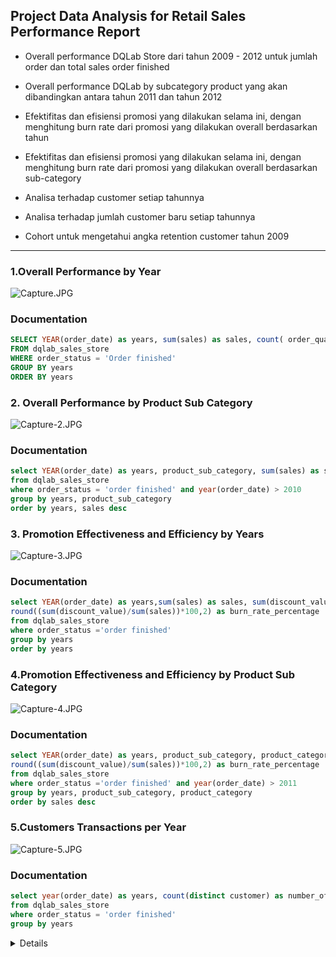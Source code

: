 
## Project Data Analysis for Retail Sales Performance Report

- Overall performance DQLab Store dari tahun 2009 - 2012 untuk jumlah order dan total sales order finished

- Overall performance DQLab by subcategory product yang akan dibandingkan antara tahun 2011 dan tahun 2012

 

- Efektifitas dan efisiensi promosi yang dilakukan selama ini, dengan menghitung burn rate dari promosi yang dilakukan overall berdasarkan tahun

- Efektifitas dan efisiensi promosi yang dilakukan selama ini, dengan menghitung burn rate dari promosi yang dilakukan overall berdasarkan sub-category


- Analisa terhadap customer setiap tahunnya

- Analisa terhadap jumlah customer baru setiap tahunnya

- Cohort untuk mengetahui angka retention customer tahun 2009

---

### 1.Overall Performance by Year

![Capture.JPG](https://github.com/azwarerizal/own-project/blob/master/SQL/Project%20Data%20Analysis%20for%20Retail%20Sales%20Performance%20Report/img/Capture.JPG?raw=true)



### Documentation


```sql
SELECT YEAR(order_date) as years, sum(sales) as sales, count( order_quantity) as number_of_order
FROM dqlab_sales_store
WHERE order_status = 'Order finished'
GROUP BY years
ORDER BY years 
```

### 2. Overall Performance by Product Sub Category

![Capture-2.JPG](https://user-images.githubusercontent.com/118737997/206141027-a992d989-9b01-4d03-b5ac-56e4b1900e88.png)

### Documentation


```sql
select YEAR(order_date) as years, product_sub_category, sum(sales) as sales
from dqlab_sales_store
where order_status = 'order finished' and year(order_date) > 2010
group by years, product_sub_category
order by years, sales desc
```

### 3. Promotion Effectiveness and Efficiency by Years

![Capture-3.JPG](https://github.com/azwarerizal/own-project/blob/master/SQL/Project%20Data%20Analysis%20for%20Retail%20Sales%20Performance%20Report/img/Capture-3.JPG?raw=true)

### Documentation


```sql
select YEAR(order_date) as years,sum(sales) as sales, sum(discount_value) as promotion_value,
round((sum(discount_value)/sum(sales))*100,2) as burn_rate_percentage
from dqlab_sales_store
where order_status ='order finished'
group by years
order by years
```

### 4.Promotion Effectiveness and Efficiency by Product Sub Category
![Capture-4.JPG](https://github.com/azwarerizal/own-project/blob/master/SQL/Project%20Data%20Analysis%20for%20Retail%20Sales%20Performance%20Report/img/Capture-4.JPG?raw=true)

### Documentation


```sql
select YEAR(order_date) as years, product_sub_category, product_category, sum(sales) as sales, sum(discount_value) as promotion_value,
round((sum(discount_value)/sum(sales))*100,2) as burn_rate_percentage
from dqlab_sales_store
where order_status ='order finished' and year(order_date) > 2011
group by years, product_sub_category, product_category
order by sales desc
```

### 5.Customers Transactions per Year
![Capture-5.JPG](https://github.com/azwarerizal/own-project/blob/master/SQL/Project%20Data%20Analysis%20for%20Retail%20Sales%20Performance%20Report/img/Capture-5.JPG?raw=true)


### Documentation


```sql
select year(order_date) as years, count(distinct customer) as number_of_customer
from dqlab_sales_store
where order_status = 'order finished'
group by years
```

<details
[[📃](https://academy.dqlab.id/certificate/pdf/DQLABPRJC4AFNDGQ)]
